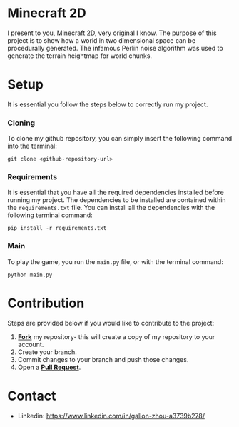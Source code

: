 # Minecraft 2D
I present to you, Minecraft 2D, very original I know. The purpose of this project is to show how a world in two dimensional space can be procedurally generated. The infamous Perlin noise algorithm was used to generate the terrain heightmap for world chunks. 

# Setup
It is essential you follow the steps below to correctly run my project.
### Cloning
To clone my github repository, you can simply insert the following command into the terminal:
<br>
```
git clone <github-repository-url>
```

### Requirements
It is essential that you have all the required dependencies installed before running my project. The dependencies to be installed are contained within the `requirements.txt` file. You can install all the dependencies with the following terminal command:
<br>
```
pip install -r requirements.txt
```

### Main
To play the game, you run the `main.py` file, or with the terminal command:
<br>
```
python main.py
```

# Contribution
Steps are provided below if you would like to contribute to the project:
1. [**Fork**](https://github.com/AIandALGS/minecraft-too-d/fork) my repository- this will create a copy of my repository to your account.
2. Create your branch.
3. Commit changes to your branch and push those changes.
4. Open a [**Pull Request**](https://github.com/AIandALGS/minecraft-too-d/pulls).

# Contact
- Linkedin: https://www.linkedin.com/in/gallon-zhou-a3739b278/
